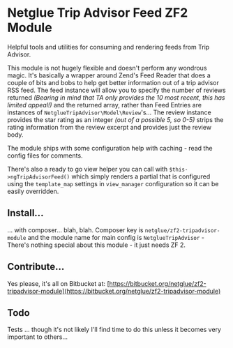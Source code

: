 # Netglue Trip Advisor Feed ZF2 Module

Helpful tools and utilities for consuming and rendering feeds from Trip Advisor.

This module is not hugely flexible and doesn't perform any wondrous magic. It's basically a wrapper around Zend's Feed Reader that does a couple of bits and bobs to help get better information out of a trip advisor RSS feed. The feed instance will allow you to specify the number of reviews returned _(Bearing in mind that TA only provides the 10 most recent, this has limited appeal!)_ and the returned array, rather than Feed Entries are instances of `NetglueTripAdvisor\Model\Review`'s... The review instance provides the star rating as an integer _(out of a possible 5, so 0-5)_ strips the rating information from the review excerpt and provides just the review body.

The module ships with some configuration help with caching - read the config files for comments.

There's also a ready to go view helper you can call with `$this->ngTripAdvisorFeed()` which simply renders a partial that is configured using the `template_map` settings in `view_manager` configuration so it can be easily overridden.

## Install...
... with composer... blah, blah. Composer key is `netglue/zf2-tripadvisor-module` and the module name for main config is `NetglueTripAdvisor` - There's nothing special about this module - it just needs ZF 2.

## Contribute...
Yes please, it's all on Bitbucket at: [https://bitbucket.org/netglue/zf2-tripadvisor-module](https://bitbucket.org/netglue/zf2-tripadvisor-module)

## Todo
Tests ... though it's not likely I'll find time to do this unless it becomes very important to others...




